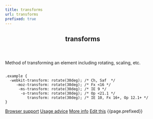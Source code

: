 ```yaml
---
title: transforms
url: transforms
prefixed: true
---
```


<article id="transforms" class="feature prefix-{{page.prefixed}}">
	<header class="feature__header">
		<h2>transforms</h2>
	</header>
	<p class="feature__description">
		Method of transforming an element including rotating, scaling, etc.
	</p>
<pre class="feature__code"><code>
.example {
  -webkit-transform: rotate(30deg); /* Ch, Saf  */
     -moz-transform: rotate(30deg); /* Fx <16 */
      -ms-transform: rotate(30deg); /* IE 9 */
       -o-transform: rotate(30deg); /* Op <21.1 */
          transform: rotate(30deg); /* IE 10, Fx 16+, Op 12.1+ */
}
</code></pre>
	<footer class="feature__footer">
		<a href="http://caniuse.com/transforms">Browser support</a> 
		<a href="http://html5please.com/#transforms">Usage advice</a> 
		<a href="http://www.css3files.com/transform">More info</a> 
		<a href="https://github.com/davidhund/shouldiprefix/blob/master/_posts/{{page.date | date: "%Y-%m-%d"}}-{{page.title}}.md">Edit this</a> 
		<span class="feature__prefix">{{page.prefixed}}</span>
	</footer>
</article>
